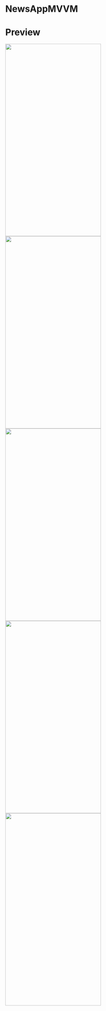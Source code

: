 # NewsAppMVVM

# Preview

<img src="https://user-images.githubusercontent.com/84254470/141066921-066fa605-42e2-4557-8450-33a6b7c2e9a7.png" width="300" height="600">
<img src="https://user-images.githubusercontent.com/84254470/141067520-03c73c7f-18b2-4c57-b166-fbcc5c810f75.png" width="300" height="600">
<img src="https://user-images.githubusercontent.com/84254470/141067529-90a26f66-fc62-4660-9eaa-079acc6a790c.png" width="300" height="600">
<img src="https://user-images.githubusercontent.com/84254470/141067535-4ae3a42c-a0ab-4ed6-aee5-5ba6a9ac7a59.png" width="300" height="600">
<img src="https://user-images.githubusercontent.com/84254470/141067537-88532450-e736-4ac9-9af8-3630d8302d75.png" width="300" height="600">

